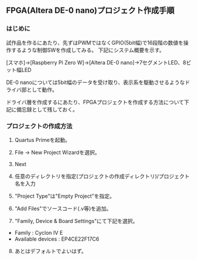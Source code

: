 ## FPGA(Altera DE-0 nano)プロジェクト作成手順

### はじめに
試作品を作るにあたり、先ずはPWMではなくGPIO(5bit幅)で16段階の数値を操作するような制御SWを作成してみる。
下記にシステム概要を示す。

[スマホ]->[Raspberry Pi Zero W]->[Altera DE-0 nano]->7セグメントLED、8ビット幅LED

DE-0 nanoについては5bit幅のデータを受け取り、表示系を駆動させるようなドライバ部として動作。

ドライバ層を作成するにあたり、FPGAプロジェクトを作成する方法について下記に備忘録として残しておく。

### プロジェクトの作成方法
1. Quartus Primeを起動。

2. File -> New Project Wizardを選択。

3. Next

4. 任意のディレクトリを指定(プロジェクトの作成ディレクトリ)/プロジェクト名を入力

5. "Project Type"は"Empty Project"を指定。

6. "Add Files"でソースコード(.v等)を追加。

7. "Family, Device & Board Settings"にて下記を選択。
  - Family : Cyclon IV E
  - Available devices : EP4CE22F17C6

8. あとはデフォルトでよいはず。